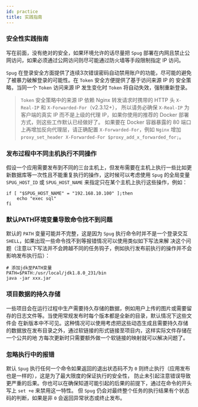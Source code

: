 ```yaml
---
id: practice
title: 实践指南
---
```


### 安全性实践指南
写在前面，没有绝对的安全，如果环境允许的话尽量把 `Spug` 部署在内网且禁止公网访问，如果必须通过公网访问则尽可能通过防火墙等手段限制指定 IP 访问。

`Spug` 在登录安全方面提供了连续3次错误密码自动禁用账户的功能，尽可能的避免了被暴力破解登录的可能性。在 `Token` 安全方便提供了基于访问来源 IP 的
安全策略，当同一个 `Token` 访问来源 IP 发生变化时 `Token` 将自动失效，强制重新登录。
> `Token` 安全策略中的来源 IP 依赖 Nginx 转发请求时携带的 HTTP 头 `X-Real-IP` 和 `X-Forwarded-For`（v2.3.12+），
> 所以请务必确保 `X-Real-IP` 为客户端的真实 IP 而不是上级的代理 IP，如果你使用的推荐的 Docker 部署方式，则这些工作默认已经做好了。
> 如果要在 Docker 容器暴露的 80 端口上再增加反向代理层，请正确配置 `X-Forwarded-For`，例如 `Nginx` 增加 `proxy_set_header X-Forwarded-For $proxy_add_x_forwarded_for;`。 


### 发布过程中不同主机执行不同操作
假设一个应用需要发布到不同的三台主机上，但发布需要在主机上执行一些比如更新数据库等一次性且不能重复执行的操作，这时候可以考虑使用 `Spug` 的全局变量
`SPUG_HOST_ID` 或 `SPUG_HOST_NAME` 来指定只在某个主机上执行这些操作，例如：
```shell script
if [ "$SPUG_HOST_NAME" = "192.168.10.100" ];then
    echo "exec sql"
fi
```

### 默认PATH环境变量导致命令找不到问题
默认的 `PATH` 变量可能并不完整，这是因为 `Spug` 执行命令时并不是一个登录交互 `SHELL`，如果出现一些命令找不到等报错情况可以使用类似如下写法来解
决这个问题（注意以下写法并不会跨越不同的任务钩子，例如执行发布前执行的操作并不会影响发布执行后）：
```shell script
# 添加jdk至PATH变量
PATH=$PATH:/usr/local/jdk1.8.0_231/bin
java -jar xxx.jar
```

### 项目数据的持久存储
一些项目会在运行过程中生产需要持久存储的数据，例如用户上传的图片或需要留存的日志文件等。当使用常规发布时每个版本都是全新的目录，默认情况下这些文件会
在新版本中不可见。这种情况可以使用考虑把这些动态生成且需要持久存储的数据放在发布目录之外，通过软链接的形式链接至项目内，这样实际文件存储在一个公共的地
方每次更新时只需要额外做一个软链接的映射就可以解决问题了。

### 忽略执行中的报错
默认 `Spug` 执行任何一个命令如果返回的退出状态码不为 `0` 则终止执行（应用发布也是一样的），这是为了最大限度的保证执行的安全性，
防止未引起注意错误导致更严重的后果。你也可以在确保知道可能引起的后果的前提下，通过在命令的开头写上 `set +e` 来禁用这一特性。
但 `Spug` 仍会对最终整个任务的执行结果有个状态码的判断，如果是非 `0` 会返回异常状态或终止发布。
